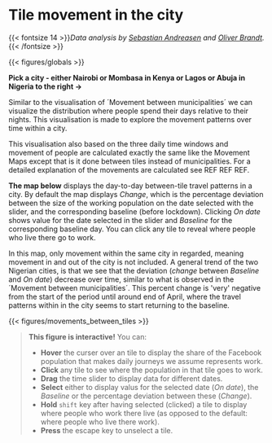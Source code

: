# **Tile movement in the city**
{{< fontsize 14 >}}*Data analysis by [Sebastian Andreasen](mailto:sstan@dtu.dk) and [Oliver Brandt](mailto:ob95@me.com).*{{< /fontsize >}}

{{< figures/globals >}}

**Pick a city - either Nairobi or Mombasa in Kenya or Lagos or Abuja in Nigeria to the right &#8594;**
<!-- {{< vspace 20 >}} -->

Similar to the visualisation of ´Movement between municipalities´ we can visualize the distribution where people spend their days relative to their nights. This visualisation is made to explore the movement patterns over time within a city. 

This visualisation also based on the three daily time windows and movement of people are calculated exactly the same like the Movement Maps except that is it done between tiles instead of municipalities. For a detailed explanation of the movements are calculated see REF REF REF.

**The map below** displays the day-to-day between-tile travel patterns in a city. By default the map displays *Change*, which is the percentage deviation between the size of the working population on the date selected with the slider, and the corresponding baseline (before lockdown). Clicking *On date* shows value for the date selected in the slider and *Baseline* for the corresponding baseline day. You can click any tile to reveal where people who live there go to work.

In this map, only movement within the same city in regarded, meaning movement in and out of the city is not included. A general trend of the two Nigerian cities, is that we see that the deviation (*change* between *Baseline* and *On date*) decrease over time, similar to what is observed in the ´Movement between municipalities´. This percent change is 'very' negative from the start of the period until around end of April, where the travel patterns within in the city seems to start returning to the baseline.

{{< figures/movements_between_tiles >}}

> **This figure is interactive!** You can:
> * **Hover** the curser over an tile to display the share of the Facebook population that makes daily journeys we assume represents work.
> * **Click** any tile to see where the population in that tile goes to work.
> * **Drag** the time slider to display data for different dates.
> * **Select** either to display valus for the selected date (*On date*), the *Baseline* or the percentage deviation between these (*Change*).
> * **Hold** `shift` key after having selected (clicked) a tile to display where people who work there live (as opposed to the default: where people who live there work).
> * **Press** the escape key to unselect a tile.
